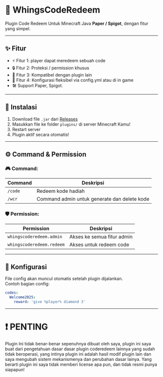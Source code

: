 # 🧩 WhingsCodeRedeem

Plugin Code Redeem Untuk Minecraft Java **Paper / Spigot**, dengan fitur yang simpel.

---

## ✨ Fitur

- ⚡ Fitur 1: player dapat meredeem sebuah code
- 🔒 Fitur 2: Proteksi / permission khusus
- 🧙 Fitur 3: Kompatibel dengan plugin lain
- 📜 Fitur 4: Konfigurasi fleksibel via config.yml atau di in game
- 🛠️ Support Paper, Spigot.

---

## 🧰 Instalasi

1. Download file `.jar` dari [Releases](https://github.com/LiehSt/WhingsCodeRedeem/releases)
2. Masukkan file ke folder `plugins/` di server Minecraft Kamu!
3. Restart server
4. Plugin aktif secara otomatis!

---

## ⚙️ Command & Permission

### 🎮 Command:

| Command | Deskripsi |
|--------|-----------|
| `/code` | Redeem kode hadiah |
| `/wcr` | Command admin untuk generate dan delete kode |

### 🛡️ Permission:

| Permission | Deskripsi |
|------------|-----------|
| `whingscoderedeem.admin` | Akses ke semua fitur admin |
| `whingscoderedeem.redeem` | Akses untuk redeem code |

---

## 📂 Konfigurasi

File config akan muncul otomatis setelah plugin dijalankan.  
Contoh bagian config:
```yaml
codes:
  Welcome2025:
    reward: 'give %player% diamond 3'
```

---

# ❗ PENTING

Plugin Ini tidak benar-benar sepenuhnya dibuat oleh saya, plugin ini saya buat dari pengetahuan dasar dasar plugin coderedeem lainnya yang sudah tidak beroperasi,
yang intinya plugin ini adalah hasil modif plugin lain dan saya mengubah sistem mekanismenya dan perubahan dasar lainya.
Yang berarti plugin ini saya tidak memberi license apa pun, dan tidak resmi punya siapapun!
